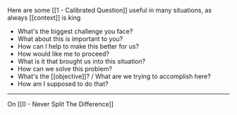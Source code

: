 Here are some [[1 - Calibrated Question]] useful in many situations, as always [[context]] is king

- What's the biggest challenge you face?
- What about this is important to you? 
- How can I help to make this better for us? 
- How would like me to proceed?
- What is it that brought us into this situation?
- How can we solve this problem?
- What's the [[objective]]? / What are we trying to accomplish here? 
- How am I supposed to do that?

---

On [[0 - Never Split The Difference]]
